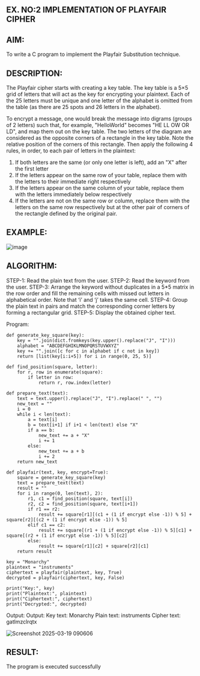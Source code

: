 ## EX. NO:2 IMPLEMENTATION OF PLAYFAIR CIPHER

 

## AIM:
 

 

To write a C program to implement the Playfair Substitution technique.

## DESCRIPTION:

The Playfair cipher starts with creating a key table. The key table is a 5×5 grid of letters that will act as the key for encrypting your plaintext. Each of the 25 letters must be unique and one letter of the alphabet is omitted from the table (as there are 25 spots and 26 letters in the alphabet).

To encrypt a message, one would break the message into digrams (groups of 2 letters) such that, for example, "HelloWorld" becomes "HE LL OW OR LD", and map them out on the key table. The two letters of the diagram are considered as the opposite corners of a rectangle in the key table. Note the relative position of the corners of this rectangle. Then apply the following 4 rules, in order, to each pair of letters in the plaintext:
1.	If both letters are the same (or only one letter is left), add an "X" after the first letter
2.	If the letters appear on the same row of your table, replace them with the letters to their immediate right respectively
3.	If the letters appear on the same column of your table, replace them with the letters immediately below respectively
4.	If the letters are not on the same row or column, replace them with the letters on the same row respectively but at the other pair of corners of the rectangle defined by the original pair.
## EXAMPLE:
![image](https://github.com/Hemamanigandan/EX-NO-2-/assets/149653568/e6858d4f-b122-42ba-acdb-db18ec2e9675)

 

## ALGORITHM:

STEP-1: Read the plain text from the user.
STEP-2: Read the keyword from the user.
STEP-3: Arrange the keyword without duplicates in a 5*5 matrix in the row order and fill the remaining cells with missed out letters in alphabetical order. Note that ‘i’ and ‘j’ takes the same cell.
STEP-4: Group the plain text in pairs and match the corresponding corner letters by forming a rectangular grid.
STEP-5: Display the obtained cipher text.




Program:
~~~
def generate_key_square(key):
    key = "".join(dict.fromkeys(key.upper().replace("J", "I")))
    alphabet = "ABCDEFGHIKLMNOPQRSTUVWXYZ"
    key += "".join([c for c in alphabet if c not in key])
    return [list(key[i:i+5]) for i in range(0, 25, 5)]

def find_position(square, letter):
    for r, row in enumerate(square):
        if letter in row:
            return r, row.index(letter)

def prepare_text(text):
    text = text.upper().replace("J", "I").replace(" ", "")
    new_text = ""
    i = 0
    while i < len(text):
        a = text[i]
        b = text[i+1] if i+1 < len(text) else "X"
        if a == b:
            new_text += a + "X"
            i += 1
        else:
            new_text += a + b
            i += 2
    return new_text

def playfair(text, key, encrypt=True):
    square = generate_key_square(key)
    text = prepare_text(text)
    result = ""
    for i in range(0, len(text), 2):
        r1, c1 = find_position(square, text[i])
        r2, c2 = find_position(square, text[i+1])
        if r1 == r2:
            result += square[r1][(c1 + (1 if encrypt else -1)) % 5] + square[r2][(c2 + (1 if encrypt else -1)) % 5]
        elif c1 == c2:
            result += square[(r1 + (1 if encrypt else -1)) % 5][c1] + square[(r2 + (1 if encrypt else -1)) % 5][c2]
        else:
            result += square[r1][c2] + square[r2][c1]
    return result

key = "Monarchy"
plaintext = "instruments"
ciphertext = playfair(plaintext, key, True)
decrypted = playfair(ciphertext, key, False)

print("Key:", key)
print("Plaintext:", plaintext)
print("Ciphertext:", ciphertext)
print("Decrypted:", decrypted)
~~~
Output:
Output:
Key text: Monarchy Plain text: instruments Cipher text: gatlmzclrqtx

![Screenshot 2025-03-19 090606](https://github.com/user-attachments/assets/ee615056-c2b8-4693-adce-ec486e699ce9)
## RESULT:
The program is executed successfully



